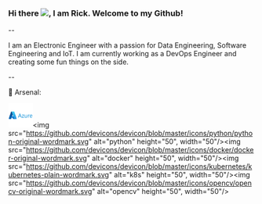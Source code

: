 ### Hi there <img src="https://raw.githubusercontent.com/MartinHeinz/MartinHeinz/master/wave.gif" width=30px>, I am Rick. Welcome to my Github!

--

I am an Electronic Engineer with a passion for Data Engineering, Software Engineering and IoT. I am currently working as a DevOps Engineer and creating some fun things on the side.

--

🧰 Arsenal:

<img src="https://github.com/devicons/devicon/blob/master/icons/azure/azure-original-wordmark.svg" alt="azure" height="50" width="50"/><img src="https://github.com/devicons/devicon/blob/master/icons/python/python-original-wordmark.svg" alt="python" height="50", width="50"/><img src="https://github.com/devicons/devicon/blob/master/icons/docker/docker-original-wordmark.svg" alt="docker" height="50", width="50"/><img src="https://github.com/devicons/devicon/blob/master/icons/kubernetes/kubernetes-plain-wordmark.svg" alt="k8s" height="50", width="50"/><img src="https://github.com/devicons/devicon/blob/master/icons/opencv/opencv-original-wordmark.svg" alt="opencv" height="50", width="50"/>



<!--
**Rick-PrometheusProj/Rick-PrometheusProj** is a ✨ _special_ ✨ repository because its `README.md` (this file) appears on your GitHub profile.

Here are some ideas to get you started:

- 🔭 I’m currently working on ...
- 🌱 I’m currently learning ...
- 👯 I’m looking to collaborate on ...
- 🤔 I’m looking for help with ...
- 💬 Ask me about ...
- 📫 How to reach me: ...
- 😄 Pronouns: ...
- ⚡ Fun fact: ...
-->

